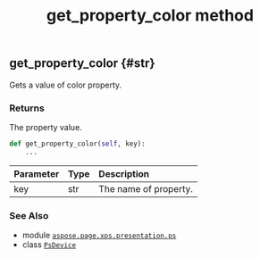 ﻿---
title: get_property_color method
second_title: Aspose.Page for Python via .NET API References
description: 
type: docs
weight: 250
url: /python-net/aspose.page.xps.presentation.ps/psdevice/get_property_color/
is_root: false
---

## get_property_color {#str}

Gets a value of color property.


### Returns 


The property value.


```python
def get_property_color(self, key):
    ...
```


| Parameter | Type | Description |
| :- | :- | :- |
| key | str | The name of property. |



### See Also
* module [`aspose.page.xps.presentation.ps`](../../)
* class [`PsDevice`](/page/python-net/aspose.page.xps.presentation.ps/psdevice)

